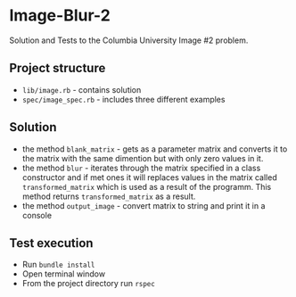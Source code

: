 # Image-Blur-2
Solution and Tests to the Columbia University Image #2 problem.

## Project structure
- `lib/image.rb`  - contains solution
- `spec/image_spec.rb` - includes three different examples

## Solution
- the method `blank_matrix` - gets as a parameter matrix and 
converts it to the matrix with the same dimention but with 
only zero values in it. 
- the method `blur` - iterates through the matrix specified in a 
class constructor and if met ones it will replaces values in the 
matrix called `transformed_matrix` which is used as a result of the
programm. This method returns `transformed_matrix` as a result.
- the method `output_image` - convert matrix to string and print it 
in a console

## Test execution
- Run `bundle install`
- Open terminal window
- From the project directory run `rspec`



